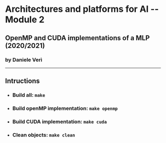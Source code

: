 # Architectures and platforms for AI -- Module 2
## OpenMP and CUDA implementations of a MLP (2020/2021)
### by Daniele Verì
___
## Intructions
- ### Build all: `make`
- ### Build openMP implementation: `make openmp`
- ### Build CUDA implementation: `make cuda`
- ### Clean objects: `make clean`
